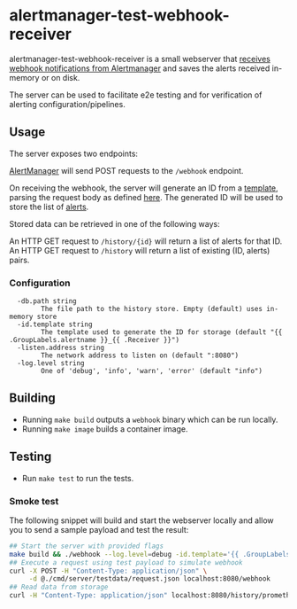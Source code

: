 # alertmanager-test-webhook-receiver

alertmanager-test-webhook-receiver is a small webserver that
[receives webhook notifications from Alertmanager](https://prometheus.io/docs/alerting/latest/configuration/#webhook_config)
and saves the alerts received in-memory or on disk.

The server can be used to facilitate e2e testing and for verification of alerting configuration/pipelines.

## Usage

The server exposes two endpoints:

[AlertManager](https://prometheus.io/docs/alerting/latest/alertmanager/) will send POST requests to the `/webhook` endpoint.

On receiving the webhook, the server will generate an ID from a [template](https://pkg.go.dev/text/template),
parsing the request body as defined [here](https://pkg.go.dev/github.com/prometheus/alertmanager@v0.23.0/notify/webhook#Message).
The generated ID will be used to store the list of [alerts](https://pkg.go.dev/github.com/prometheus/alertmanager@v0.23.0/template#Alert).

Stored data can be retrieved in one of the following ways:

An HTTP GET request to `/history/{id}` will return a list of alerts for that ID.
An HTTP GET request to `/history` will return a list of existing (ID, alerts) pairs.

### Configuration 
```shell
  -db.path string
        The file path to the history store. Empty (default) uses in-memory store
  -id.template string
        The template used to generate the ID for storage (default "{{ .GroupLabels.alertname }}_{{ .Receiver }}")
  -listen.address string
        The network address to listen on (default ":8080")
  -log.level string
        One of 'debug', 'info', 'warn', 'error' (default "info")
```

## Building

* Running `make build` outputs a `webhook` binary which can be run locally.
* Running `make image` builds a container image.

## Testing

* Run `make test` to run the tests.

### Smoke test

The following snippet will build and start the webserver locally and allow you to send a sample payload and test the result:

```bash
## Start the server with provided flags
make build && ./webhook --log.level=debug -id.template='{{ .GroupLabels.job }}_{{ .Receiver }}' --db.path=/tmp/history
## Execute a request using test payload to simulate webhook
curl -X POST -H "Content-Type: application/json" \
     -d @./cmd/server/testdata/request.json localhost:8080/webhook
## Read data from storage
curl -H "Content-Type: application/json" localhost:8080/history/prometheus24_webhook
```
